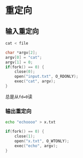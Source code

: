 # 重定向

## 输入重定向

``` cpp
cat < file
```

```c
char *argv[2];
argv[0] = "cat";
argv[1] = 0;
if(fork() == 0) {
	close(0);
	open("input.txt", O_RDONLY);
	exec("cat", argv);
}
```

总是从`fd=0`读

### 输出重定向

``` bash
echo "echoooo" > x.txt
```

``` cpp
if(fork() == 0) {
	close(1);
	open("x.txt", O_WTONLY);
	exec("echo", argv);
}
```

